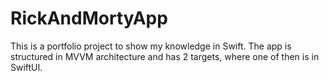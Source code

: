 # RickAndMortyApp

This is a portfolio project to show my knowledge in Swift. The app is structured in MVVM architecture and has 2 targets, where one of then is in SwiftUI.
